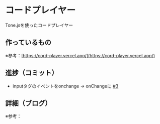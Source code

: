 # コードプレイヤー

Tone.jsを使ったコードプレイヤー

## 作っているもの

※参考：[https://cord-player.vercel.app/](https://cord-player.vercel.app/)

## 進捗（コミット）

- inputタグのイベントをonchange -> onChangeに [#3](https://github.com/ryo-i/next-app-started/issues/3)

## 詳細（ブログ）

※参考：[]()